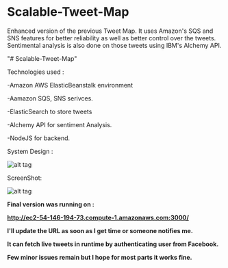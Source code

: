 # Scalable-Tweet-Map
Enhanced version of the previous Tweet Map. It uses Amazon's SQS and SNS features for better reliability as well as better control over the tweets. Sentimental analysis is also done on those tweets using IBM's Alchemy API.

"# Scalable-Tweet-Map"

Technologies used : 

-Amazon AWS ElasticBeanstalk environment

-Aamazon SQS, SNS serivces.

-ElasticSearch to store tweets

-Alchemy API for sentiment Analysis.

-NodeJS for backend.

System Design :

![alt tag](http://i.imgur.com/ouIDUJT.png)

ScreenShot:

![alt tag](http://i.imgur.com/s4rSXvi.gif)

<b>Final version was running on :

http://ec2-54-146-194-73.compute-1.amazonaws.com:3000/

I'll update the URL as soon as I get time or someone notifies me.

It can fetch live tweets in runtime by authenticating user from Facebook.

Few minor issues remain but I hope for most parts it works fine.
